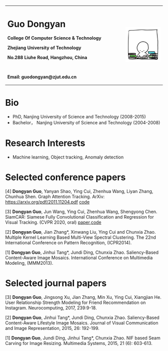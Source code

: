 
<table border="0">
  <tr>
    <td width="75%">
      <h1>Guo Dongyan</h1>
      <p><b>College Of Computer Science & Technology</b></p>
      <p><b>Zhejiang University of Technology</b></p>
      <p><b>No.288 Liuhe Road, Hangzhou, China</b></p>
      <br>
      <p><b>Email: guodongyan@zjut.edu.cn</b></p>
    </td>
    <td width="25%">
      <img src="src/timg.jpg" width="100%">
    </td>
  </tr>
</table>

# Bio
* PhD,  Nanjing University of Science and Technology (2008-2015)  
* Bachelor， Nanjing University of Science and Technology (2004-2008)  
 
# Research Interests
* Machine learning, Object tracking, Anomaly detection

# Selected conference papers
[4] **Dongyan Guo**, Yanyan Shao, Ying Cui, Zhenhua Wang, Liyan Zhang, Chunhua Shen. Graph Attention Tracking. ArXiv: https://arxiv.org/pdf/2011.11204.pdf [code](https://github.com/ohhhyeahhh/SiamGAT)

[3] **Dongyan Guo**, Jun Wang, Ying Cui, Zhenhua Wang, Shengyong Chen.  SiamCAR:  Siamese Fully Convolutional Classification and Regression for Visual Tracking. (CVPR 2020, oral) [paper](https://openaccess.thecvf.com/content_CVPR_2020/html/Guo_SiamCAR_Siamese_Fully_Convolutional_Classification_and_Regression_for_Visual_Tracking_CVPR_2020_paper.html),[code](https://github.com/ohhhyeahhh/SiamCAR)

[2] **Dongyan Guo**, Jian Zhang*, Xinwang Liu, Ying Cui and Chunxia Zhao. Multiple Kernel Learning Based Multi-View Spectral Clustering. The 22nd International Conference on Pattern Recognition, (ICPR2014).

[1] **Dongyan Guo**, Jinhui Tang*, Jundi Ding, Chunxia Zhao. Saliency-Based Content-Aware Image Mosaics. International Conference on Multimedia Modeling, (MMM2013).

# Selected journal papers
[3] **Dongyan Guo**, Jingsong Xu, Jian Zhang, Min Xu, Ying Cui, Xiangjian He. User Relationship Strength Modeling for Friend Recommendation on Instagram. Neurocomputing, 2017, 239:9-18.

[2] **Dongyan Guo**, Jinhui Tang*, Jundi Ding, Chunxia Zhao. Saliency-Based Content-Aware Lifestyle Image Mosaics. Journal of Visual Communication and Image Representation, 2015, 26: 192-199.

[1] **Dongyan Guo**, Jundi Ding, Jinhui Tang*, Chunxia Zhao. NIF based Seam Carving for Image Resizing. Multimedia Systems, 2015, 21 (6): 603-613.
